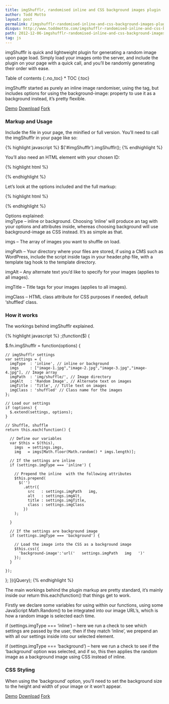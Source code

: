 ```yaml
---
title: imgShufflr, randomised inline and CSS background images plugin
author: Todd Motto
layout: post
permalink: /imgshufflr-randomised-inline-and-css-background-images-plugin/
disqus: http://www.toddmotto.com/imgshufflr-randomised-inline-and-css-background-images-plugin
path: 2012-12-06-imgshufflr-randomised-inline-and-css-background-images-plugin.md
tag: js
---
```


imgShufflr is quick and lightweight plugin for generating a random image upon page load. Simply load your images onto the server, and include the plugin on your page with a quick call, and you’ll be randomly generating their order with ease.

<div class="toc" markdown="1">
<span class="gamma">Table of contents</span>
{:.no_toc}
* TOC
{:toc}
</div>

imgShufflr started as purely an inline image randomiser, using the  tag, but includes options for using the background-image: property to use it as a background instead, it’s pretty flexible.

<div class="download-box">
  <a href="//www.toddmotto.com/labs/imgshufflr" onclick="_gaq.push(['_trackEvent', 'Click', 'Demo imgShufflr', 'imgShufflr Demo']);">Demo</a>
  <a href="//www.toddmotto.com/labs/imgshufflr/imgshufflr.zip" onclick="_gaq.push(['_trackEvent', 'Click', 'Download imgShufflr', 'imgShufflr Download']);">Download</a>
  <a href="//github.com/toddmotto/imgShufflr" onclick="_gaq.push(['_trackEvent', 'Click', 'Fork imgShufflr', 'imgShufflr Fork']);">Fork</a>
</div>

### Markup and Usage

Include the file in your page, the minified or full version. You’ll need to call the imgShufflr in your page like so:

{% highlight javascript %}
$('#imgShufflr').imgShufflr();
{% endhighlight %}

You’ll also need an HTML element with your chosen ID:

{% highlight html %}
<div id="imgShufflr"></div>
{% endhighlight %}

Let’s look at the options included and the full markup:

{% highlight html %}
<script src="//ajax.googleapis.com/ajax/libs/jquery/1.9.1/jquery.min.js"></script>
<script src="js/imgshufflr.min.js"></script>
<script>
$(function() {
  $('#imgShufflr').imgShufflr({
    imgType  : 'inline', // inline or background
    imgs     : ["image-1.jpg","image-2.jpg","image-3.jpg","image-4.jpg"], // Image array
    imgPath  : 'img/shuffle/', // Image directory
    imgAlt   : 'Random Image', // Alternate text on images
    imgTitle : 'Title', // Title text on images
    imgClass : 'shuffled' // Class name for the images
  });
});
</script>
{% endhighlight %}

Options explained:  
imgType – inline or background. Choosing ‘inline’ will produce an  tag with your options and attributes inside, whereas choosing background will use background-image as CSS instead. It’s as simple as that.

imgs – The array of images you want to shuffle on load.

imgPath – Your directory where your files are stored, if using a CMS such as WordPress, include the script inside  tags in your header.php file, with a template tag hook to the template directory.

imgAlt – Any alternate text you’d like to specify for your images (applies to all images).

imgTitle – Title tags for your images (applies to all images).

imgClass – HTML class attribute for CSS purposes if needed, default ‘shuffled’ class.

### How it works

The workings behind imgShufflr explained.

{% highlight javascript %}
;(function($) {
    
  $.fn.imgShufflr = function(options) {
    
    // imgShufflr settings
    var settings = {
      imgType  : 'inline', // inline or background
      imgs     : ["image-1.jpg","image-2.jpg","image-3.jpg","image-4.jpg"], // Image array
      imgPath  : 'img/shuffle/', // Image directory
      imgAlt   : 'Random Image', // Alternate text on images
      imgTitle : 'Title', // Title text on images
      imgClass : 'shuffled' // Class name for the images
    };
    
    // Load our settings
    if (options) {
      $.extend(settings, options);
    }
    
    // Shuffle, shuffle
    return this.each(function() {
    
      // Define our variables
      var $this = $(this),
        imgs  = settings.imgs,
        img   = imgs[Math.floor(Math.random() * imgs.length)];
      
      // If the settings are inline 
      if (settings.imgType === 'inline') {
      
        // Prepend the inline  with the following attributes
        $this.prepend(
          $('')
            .attr({
              src   : settings.imgPath   img,
              alt   : settings.imgAlt,
              title : settings.imgTitle,
              class : settings.imgClass
            })
        );
      
      }
      
      // If the settings are background image
      if (settings.imgType === 'background') {
      
        // Load the image into the CSS as a background image
        $this.css({
          'background-image':'url('   settings.imgPath   img   ')'
        });
      }
      
    });
  };
})(jQuery);
{% endhighlight %}

The main workings behind the plugin markup are pretty standard, it’s mainly inside our return this.each(function() that things get to work.

Firstly we declare some variables for using within our functions, using some JavaScript Math.Random() to be integrated into our image URL’s, which is how a random image is selected each time.

if (settings.imgType === ‘inline’) – here we run a check to see which settings are passed by the user, then if they match ‘inline’, we prepend an  with all our settings inside into our selected element.

if (settings.imgType === ‘background’) – here we run a check to see if the ‘background’ option was selected, and if so, this then applies the random image as a background image using CSS instead of inline.

### CSS Styling

When using the ‘background’ option, you’ll need to set the background size to the height and width of your image or it won’t appear.

<div class="download-box">
  <a href="//www.toddmotto.com/labs/imgshufflr" onclick="_gaq.push(['_trackEvent', 'Click', 'Demo imgShufflr', 'imgShufflr Demo']);">Demo</a>
  <a href="//www.toddmotto.com/labs/imgshufflr/imgshufflr.zip" onclick="_gaq.push(['_trackEvent', 'Click', 'Download imgShufflr', 'imgShufflr Download']);">Download</a>
  <a href="//github.com/toddmotto/imgShufflr" onclick="_gaq.push(['_trackEvent', 'Click', 'Fork imgShufflr', 'imgShufflr Fork']);">Fork</a>
</div>
